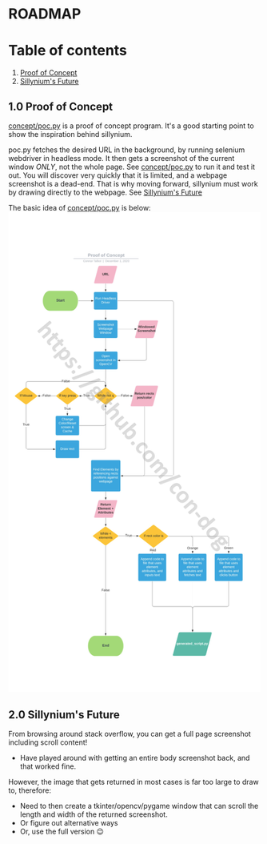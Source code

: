 # ROADMAP

# Table of contents
1. [Proof of Concept](#POC)
2. [Sillynium's Future](#Future)


## 1.0 Proof of Concept <a name="POC"></a>
[concept/poc.py](concept/poc.py) is a proof of concept program. It's a good starting point to show the inspiration behind sillynium.

poc.py fetches the desired URL in the background, by running selenium webdriver in headless mode. It then gets a screenshot of the current window *ONLY*, not the whole page.
See [concept/poc.py](concept/poc.py) to run it and test it out. You will discover very quickly that it is limited, and a webpage screenshot is a dead-end. That is why moving forward, sillynium must work by drawing directly to the webpage. See [Sillynium's Future](#Future)

The basic idea of [concept/poc.py](concept/poc.py) is below:
![Proof of Concept Flowchart](concept/poc_flowchart.jpg)


## 2.0 Sillynium's Future <a name="Future"></a>
From browsing around stack overflow, you can get a full page screenshot including scroll content!
- Have played around with getting an entire body screenshot back, and that worked fine. 

However, the image that gets returned in most cases is far too large to draw to, therefore:
- Need to then create a tkinter/opencv/pygame window that can scroll the length and width of the returned screenshot.
- Or figure out alternative ways
- Or, use the full version 😉

